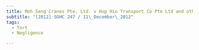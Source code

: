 ```yaml
---
title: Moh Seng Cranes Pte. Ltd. v Hup Hin Transport Co Pte Ltd and others 
subtitle: "[2012] SGHC 247 / 11\_December\_2012"
tags:
  - Tort
  - Negligence

---
```


